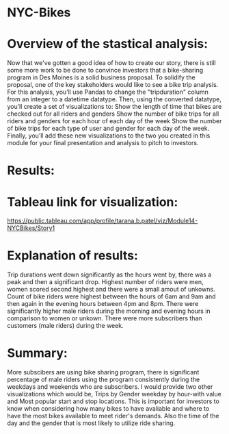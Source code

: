 # NYC-Bikes
# Overview of the stastical analysis:
Now that we've gotten a good idea of how to create our story, there is still some more work to be done to convince investors that a bike-sharing program in Des Moines is a solid business proposal. To solidify the proposal, one of the key stakeholders would like to see a bike trip analysis.
For this analysis, you’ll use Pandas to change the "tripduration" column from an integer to a datetime datatype. Then, using the converted datatype, you’ll create a set of visualizations to:
Show the length of time that bikes are checked out for all riders and genders
Show the number of bike trips for all riders and genders for each hour of each day of the week
Show the number of bike trips for each type of user and gender for each day of the week.
Finally, you’ll add these new visualizations to the two you created in this module for your final presentation and analysis to pitch to investors.
# Results:
# Tableau link for visualization:
https://public.tableau.com/app/profile/tarana.b.patel/viz/Module14-NYCBikes/Story1
# Explanation of results: 
Trip durations went down significantly as the hours went by, there was a peak and then a significant drop.
Highest number of riders were men, women scored second highest and there were a small amout of unkowns.
Count of bike riders were highest between the hours of 6am and 9am and then again in the evening hours between 4pm and 8pm.
There were significantly higher male riders during the morning and evening hours in comparison to women or unkown.
There were more subscribers than customers (male riders) during the week. 
# Summary:
More subscibers are using bike sharing program, there is significant percentage of male riders using the program consistently during the weekdays and weekends who are subscribers.
I would provide two other visualizations which would be, Trips by Gender weekday by hour-with value and Most popular start and stop locations. This is important for investors to know when considering how many bikes to have avaliable and where to have the most bikes available to meet rider's demands. Also the time of the day and the gender that is most likely to utilize ride sharing. 

